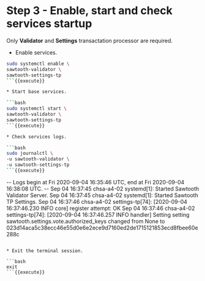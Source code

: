 # Step 3 - Enable, start and check services startup

Only **Validator** and **Settings** transactation processor are required.

* Enable services.

```bash
sudo systemctl enable \
sawtooth-validator \
sawtooth-settings-tp
```{{execute}}

* Start base services.

```bash
sudo systemctl start \
sawtooth-validator \
sawtooth-settings-tp
```{{execute}}

* Check services logs.

```bash
sudo journalctl \
-u sawtooth-validator \
-u sawtooth-settings-tp
```{{execute}}

```
-- Logs begin at Fri 2020-09-04 16:35:46 UTC, end at Fri 2020-09-04 16:38:08 UTC. --
Sep 04 16:37:45 chsa-a4-02 systemd[1]: Started Sawtooth Validator Server.
Sep 04 16:37:45 chsa-a4-02 systemd[1]: Started Sawtooth TP Settings.
Sep 04 16:37:46 chsa-a4-02 settings-tp[74]: [2020-09-04 16:37:46.230 INFO     core] register attempt: OK
Sep 04 16:37:46 chsa-a4-02 settings-tp[74]: [2020-09-04 16:37:46.257 INFO     handler] Setting setting sawtooth.settings.vote.authorized_keys changed from None to 023d14aca5c38ecc46e55d0e6e2ece9d7160ed2de1715121853ecd8fbee60e288c
```

* Exit the terminal session.

```bash
exit
```{{execute}}
